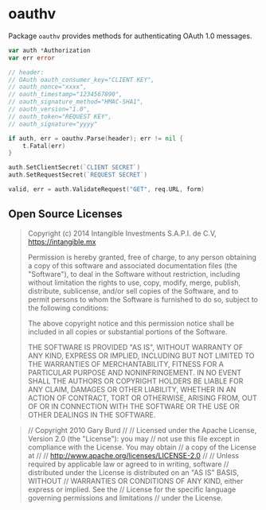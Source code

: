 # oauthv

Package `oauthv` provides methods for authenticating OAuth 1.0 messages.

```go
var auth *Authorization
var err error

// header:
// OAuth oauth_consumer_key="CLIENT KEY",
// oauth_nonce="xxxx",
// oauth_timestamp="1234567890",
// oauth_signature_method="HMAC-SHA1",
// oauth_version="1.0",
// oauth_token="REQUEST KEY",
// oauth_signature="yyyy"

if auth, err = oauthv.Parse(header); err != nil {
	t.Fatal(err)
}

auth.SetClientSecret(`CLIENT SECRET`)
auth.SetRequestSecret(`REQUEST SECRET`)

valid, err = auth.ValidateRequest("GET", req.URL, form)
```

## Open Source Licenses

> Copyright (c) 2014 Intangible Investments S.A.P.I. de C.V,
> https://intangible.mx
>
> Permission is hereby granted, free of charge, to any person obtaining
> a copy of this software and associated documentation files (the
> "Software"), to deal in the Software without restriction, including
> without limitation the rights to use, copy, modify, merge, publish,
> distribute, sublicense, and/or sell copies of the Software, and to
> permit persons to whom the Software is furnished to do so, subject to
> the following conditions:
>
> The above copyright notice and this permission notice shall be
> included in all copies or substantial portions of the Software.
>
> THE SOFTWARE IS PROVIDED "AS IS", WITHOUT WARRANTY OF ANY KIND,
> EXPRESS OR IMPLIED, INCLUDING BUT NOT LIMITED TO THE WARRANTIES OF
> MERCHANTABILITY, FITNESS FOR A PARTICULAR PURPOSE AND
> NONINFRINGEMENT. IN NO EVENT SHALL THE AUTHORS OR COPYRIGHT HOLDERS BE
> LIABLE FOR ANY CLAIM, DAMAGES OR OTHER LIABILITY, WHETHER IN AN ACTION
> OF CONTRACT, TORT OR OTHERWISE, ARISING FROM, OUT OF OR IN CONNECTION
> WITH THE SOFTWARE OR THE USE OR OTHER DEALINGS IN THE SOFTWARE.

> // Copyright 2010 Gary Burd
> //
> // Licensed under the Apache License, Version 2.0 (the "License"): you may
> // not use this file except in compliance with the License. You may obtain
> // a copy of the License at
> //
> //     http://www.apache.org/licenses/LICENSE-2.0
> //
> // Unless required by applicable law or agreed to in writing, software
> // distributed under the License is distributed on an "AS IS" BASIS, WITHOUT
> // WARRANTIES OR CONDITIONS OF ANY KIND, either express or implied. See the
> // License for the specific language governing permissions and limitations
> // under the License.
